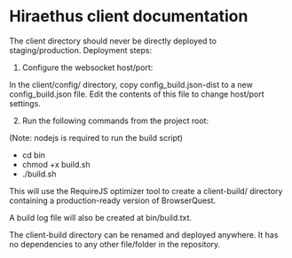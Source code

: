 Hiraethus client documentation
=================================

The client directory should never be directly deployed to staging/production. Deployment steps:

1) Configure the websocket host/port:

In the client/config/ directory, copy config_build.json-dist to a new config_build.json file.
Edit the contents of this file to change host/port settings.

2) Run the following commands from the project root:

(Note: nodejs is required to run the build script)

* cd bin
* chmod +x build.sh
* ./build.sh

This will use the RequireJS optimizer tool to create a client-build/ directory containing a production-ready version of BrowserQuest. 

A build log file will also be created at bin/build.txt.

The client-build directory can be renamed and deployed anywhere. It has no dependencies to any other file/folder in the repository.
